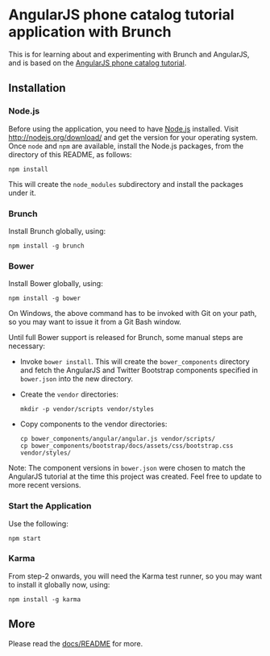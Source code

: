 # AngularJS phone catalog tutorial application with Brunch

This is for learning about and experimenting with Brunch and
AngularJS, and is based on the [AngularJS phone catalog
tutorial](https://github.com/angular/angular-phonecat.git).

## Installation

### Node.js

Before using the application, you need to have
[Node.js](http://nodejs.org) installed.  Visit
http://nodejs.org/download/ and get the version for your operating
system.  Once `node` and `npm` are available, install the Node.js
packages, from the directory of this README, as follows:

 `npm install`

This will create the `node_modules` subdirectory and install the
packages under it.

### Brunch

Install Brunch globally, using:

 `npm install -g brunch`

### Bower

Install Bower globally, using:

 `npm install -g bower`

On Windows, the above command has to be invoked with Git on your path,
so you may want to issue it from a Git Bash window.

Until full Bower support is released for Brunch, some manual steps are
necessary:

 - Invoke `bower install`.  This will create the `bower_components`
   directory and fetch the AngularJS and Twitter Bootstrap components
   specified in `bower.json` into the new directory.

 - Create the `vendor` directories:

    `mkdir -p vendor/scripts vendor/styles`

 - Copy components to the vendor directories:

    ```
    cp bower_components/angular/angular.js vendor/scripts/
    cp bower_components/bootstrap/docs/assets/css/bootstrap.css vendor/styles/
    ```

Note: The component versions in `bower.json` were chosen to match the
AngularJS tutorial at the time this project was created.  Feel free to
update to more recent versions.

### Start the Application

Use the following:

`npm start`

### Karma

From step-2 onwards, you will need the Karma test runner, so you may
want to install it globally now, using:

`npm install -g karma`

## More

Please read the [docs/README](docs/README.md) for more.
